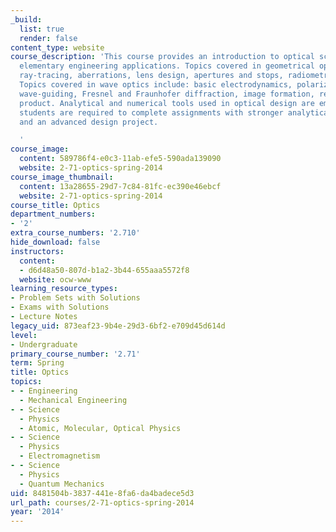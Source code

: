 ```yaml
---
_build:
  list: true
  render: false
content_type: website
course_description: 'This course provides an introduction to optical science with
  elementary engineering applications. Topics covered in geometrical optics include:
  ray-tracing, aberrations, lens design, apertures and stops, radiometry and photometry.
  Topics covered in wave optics include: basic electrodynamics, polarization, interference,
  wave-guiding, Fresnel and Fraunhofer diffraction, image formation, resolution, space-bandwidth
  product. Analytical and numerical tools used in optical design are emphasized. Graduate
  students are required to complete assignments with stronger analytical content,
  and an advanced design project.

  '
course_image:
  content: 589786f4-e0c3-11ab-efe5-590ada139090
  website: 2-71-optics-spring-2014
course_image_thumbnail:
  content: 13a28655-29d7-7c84-81fc-ec390e46ebcf
  website: 2-71-optics-spring-2014
course_title: Optics
department_numbers:
- '2'
extra_course_numbers: '2.710'
hide_download: false
instructors:
  content:
  - d6d48a50-807d-b1a2-3b44-655aaa5572f8
  website: ocw-www
learning_resource_types:
- Problem Sets with Solutions
- Exams with Solutions
- Lecture Notes
legacy_uid: 873eaf23-9b4e-29d3-6bf2-e709d45d614d
level:
- Undergraduate
primary_course_number: '2.71'
term: Spring
title: Optics
topics:
- - Engineering
  - Mechanical Engineering
- - Science
  - Physics
  - Atomic, Molecular, Optical Physics
- - Science
  - Physics
  - Electromagnetism
- - Science
  - Physics
  - Quantum Mechanics
uid: 8481504b-3837-441e-8fa6-da4badece5d3
url_path: courses/2-71-optics-spring-2014
year: '2014'
---
```

